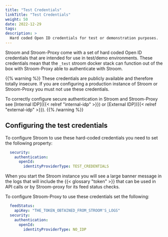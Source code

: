 ```yaml
---
title: "Test Credentials"
linkTitle: "Test Credentials"
weight: 50
date: 2022-12-29
tags: 
description: >
  Hard coded Open ID credentials for test or demonstration purposes.
---
```


Stroom and Stroom-Proxy come with a set of hard coded Open ID credentials that are intended for use in test/demo environments.
These credentials mean that the `_test` stroom docker stack can function out of the box with Stroom-Proxy able to authenticate with Stroom.

{{% warning %}}
These credentials are publicly available and therefore totally insecure.
If you are configuring a production instance of Stroom or Stroom-Proxy you must not use these credentials.

To correctly configure secure authentication in Stroom and Stroom-Proxy see [Internal IDP]({{< relref "internal-idp" >}}) or [External IDP]({{< relref "external-idp" >}}).
{{% /warning %}}


## Configuring the test credentials

To configure Stroom to use these hard-coded credentials you need to set the following property:

```yaml
  security:
    authentication:
      openId:
        identityProviderType: TEST_CREDENTIALS
```

When you start the Stroom instance you will see a large banner message in the logs that will include the {{< glossary "token" >}} that can be used in API calls or by Stroom-proxy for its feed status checks.

To configure Stroom-Proxy to use these credentials set the following:

```yaml
  feedStatus:
    apiKey: "THE_TOKEN_OBTAINED_FROM_STROOM'S_LOGS"
  security:
    authentication:
      openId:
        identityProviderType: NO_IDP
```



